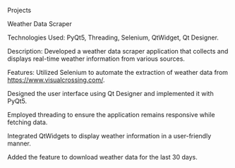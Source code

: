 Projects

Weather Data Scraper

Technologies Used: PyQt5, Threading, Selenium, QtWidget, Qt Designer.

Description: Developed a weather data scraper application that collects and displays real-time weather information from various sources.

Features:
Utilized Selenium to automate the extraction of weather data from https://www.visualcrossing.com/.

Designed the user interface using Qt Designer and implemented it with PyQt5.

Employed threading to ensure the application remains responsive while fetching data.

Integrated QtWidgets to display weather information in a user-friendly manner.

Added the feature to download weather data for the last 30 days.






